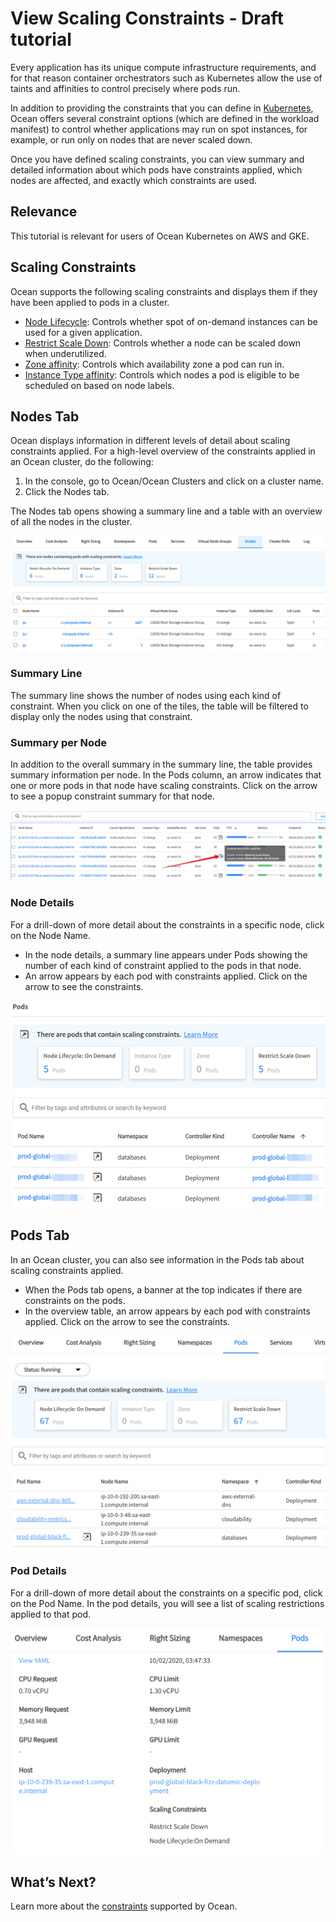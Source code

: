 # View Scaling Constraints - Draft tutorial

Every application has its unique compute infrastructure requirements, and for that reason container orchestrators such as Kubernetes allow the use of taints and affinities to control precisely where pods run.  

In addition to providing the constraints that you can define in [Kubernetes](https://kubernetes.io/docs/reference/kubernetes-api/labels-annotations-taints/), Ocean offers several constraint options (which are defined in the workload manifest) to control whether applications may run on spot instances, for example, or run only on nodes that are never scaled down.

Once you have defined scaling constraints, you can view summary and detailed information about which pods have constraints applied, which nodes are affected, and exactly which constraints are used.

## Relevance

This tutorial is relevant for users of Ocean Kubernetes on AWS and GKE.

## Scaling Constraints

Ocean supports the following scaling constraints and displays them if they have been applied to pods in a cluster.
* [Node Lifecycle](https://docs.spot.io/ocean/features/labels-and-taints?id=spot-labels): Controls whether spot of on-demand instances can be used for a given application.
* [Restrict Scale Down](https://docs.spot.io/ocean/features/labels-and-taints?id=spot-labels): Controls whether a node can be scaled down when underutilized.
* [Zone affinity](https://kubernetes.io/docs/reference/kubernetes-api/labels-annotations-taints/#topologykubernetesiozone): Controls which availability zone a pod can run in.
* [Instance Type affinity](https://kubernetes.io/docs/reference/kubernetes-api/labels-annotations-taints/#nodekubernetesioinstance-type): Controls which nodes a pod is eligible to be scheduled on based on node labels.

## Nodes Tab

Ocean displays information in different levels of detail about scaling constraints applied. For a high-level overview of the constraints applied in an Ocean cluster, do the following:
1. In the console, go to Ocean/Ocean Clusters and click on a cluster name.
2. Click the Nodes tab.

The Nodes tab opens showing a summary line and a table with an overview of all the nodes in the cluster.

<img src="/ocean/_media/tutorials-scaling-constraints-01.png" />

### Summary Line

The summary line shows the number of nodes using each kind of constraint. When you click on one of the tiles, the table will be filtered to display only the nodes using that constraint.

### Summary per Node

In addition to the overall summary in the summary line, the table provides summary information per node. In the Pods column, an arrow indicates that one or more pods in that node have scaling constraints. Click on the arrow to see a popup constraint summary for that node.

<img src="/ocean/_media/tutorials-scaling-constraints-02.png" />

### Node Details

For a drill-down of more detail about the constraints in a specific node, click on the Node Name.
* In the node details, a summary line appears under Pods showing the number of each kind of constraint applied to the pods in that node.
* An arrow appears by each pod with constraints applied. Click on the arrow to see the constraints.

<img src="/ocean/_media/tutorials-scaling-constraints-03.png" />

## Pods Tab

In an Ocean cluster, you can also see information in the Pods tab about scaling constraints applied.
* When the Pods tab opens, a banner at the top indicates if there are constraints on the pods.
* In the overview table, an arrow appears by each pod with constraints applied. Click on the arrow to see the constraints.

<img src="/ocean/_media/tutorials-scaling-constraints-04.png" />

### Pod Details

For a drill-down of more detail about the constraints on a specific pod, click on the Pod Name. In the pod details, you will see a list of scaling restrictions applied to that pod.

<img src="/ocean/_media/tutorials-scaling-constraints-05.png" />

## What’s Next?

Learn more about the [constraints](https://docs.spot.io/ocean/features/labels-and-taints.md) supported by Ocean.
